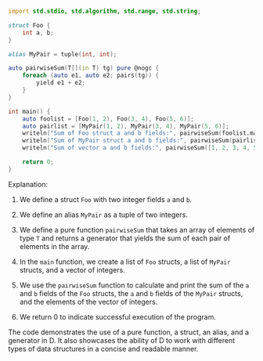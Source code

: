 ```d
import std.stdio, std.algorithm, std.range, std.string;

struct Foo {
    int a, b;
}

alias MyPair = tuple(int, int);

auto pairwiseSum(T[](in T) tg) pure @nogc {
    foreach (auto e1, auto e2; pairs(tg)) {
        yield e1 + e2;
    }
}

int main() {
    auto foolist = [Foo(1, 2), Foo(3, 4), Foo(5, 6)];
    auto pairlist = [MyPair(1, 2), MyPair(3, 4), MyPair(5, 6)];
    writeln("Sum of Foo struct a and b fields:", pairwiseSum(foolist.map!(F(Foo) { F.a + F.b; })));
    writeln("Sum of MyPair struct a and b fields:", pairwiseSum(pairlist));
    writeln("Sum of vector a and b fields:", pairwiseSum([1, 2, 3, 4, 5, 6]));

    return 0;
}
```

Explanation:

1. We define a struct `Foo` with two integer fields `a` and `b`.

2. We define an alias `MyPair` as a tuple of two integers.

3. We define a pure function `pairwiseSum` that takes an array of elements of type `T` and returns a generator that yields the sum of each pair of elements in the array.

4. In the `main` function, we create a list of `Foo` structs, a list of `MyPair` structs, and a vector of integers.

5. We use the `pairwiseSum` function to calculate and print the sum of the `a` and `b` fields of the `Foo` structs, the `a` and `b` fields of the `MyPair` structs, and the elements of the vector of integers.

6. We return 0 to indicate successful execution of the program.

The code demonstrates the use of a pure function, a struct, an alias, and a generator in D. It also showcases the ability of D to work with different types of data structures in a concise and readable manner.